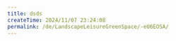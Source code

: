 ```yaml
---
title: dsds
createTime: 2024/11/07 23:24:08
permalink: /de/LandscapeLeisureGreenSpace/-eU6EOSA/
---
```

